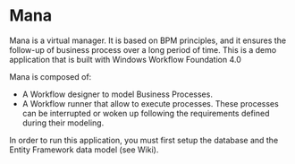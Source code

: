 # Mana
Mana is a virtual manager. It is based on BPM principles, and it ensures the follow-up of business process over a long period of time. This is a demo application that is built with Windows Workflow Foundation 4.0

Mana is composed of:
 - A Workflow designer to model Business Processes.
 - A Workflow runner that allow to execute processes. These processes can be interrupted or woken up following the requirements defined during their modeling.

In order to run this application, you must first setup the database and the Entity Framework data model (see Wiki).
